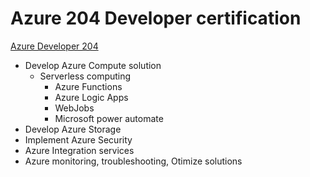 # Azure 204 Developer certification
[Azure Developer 204](https://docs.microsoft.com/en-us/learn/certifications/exams/az-204#certification-exams)

- Develop Azure Compute solution
  - Serverless computing
    - Azure Functions
    - Azure Logic Apps
    - WebJobs
    - Microsoft power automate
- Develop Azure Storage
- Implement Azure Security
- Azure Integration services
- Azure monitoring, troubleshooting, Otimize solutions
